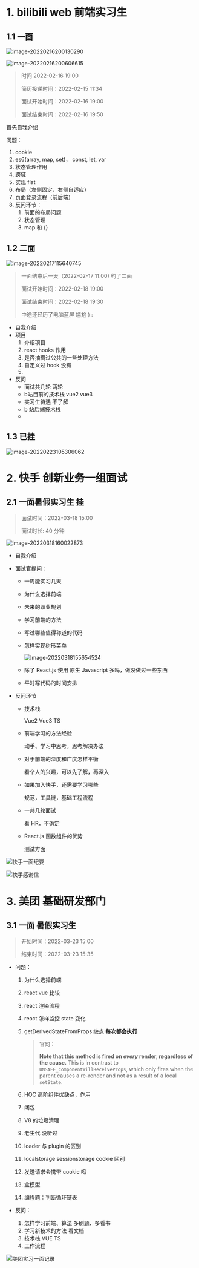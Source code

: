 # 1. bilibili web 前端实习生

## 1.1 一面

![image-20220216200130290](https://s2.loli.net/2022/02/16/9xFeLtk6ERYdOPC.png)

![image-20220216200606615](https://s2.loli.net/2022/02/16/wspPCxVdRhHnXKb.png)

> 时间 2022-02-16 19:00
>
> 简历投递时间：2022-02-15 11:34
>
> 面试开始时间：2022-02-16 19:00
>
> 面试结束时间：2022-02-16 19:50

首先自我介绍

问题：

1. cookie
2. es6(array, map, set)， const, let, var
3. 状态管理作用
4. 跨域
5. 实现 flat
6. 布局（左侧固定，右侧自适应）
7. 页面登录流程（前后端）
8. 反问环节：
   1. 前面的布局问题
   2. 状态管理
   3. map 和  {}
   

## 1.2 二面

![image-20220217115640745](https://s2.loli.net/2022/02/17/RgD9SMmzofdyrGC.png)

>  一面结束后一天（2022-02-17 11:00) 约了二面
>
>  面试开始时间：2022-02-18 19:00
>
>  面试结束时间：2022-02-18 19:30
>
>  中途还经历了电脑蓝屏 尴尬 ) :

- 自我介绍
- 项目
    1. 介绍项目
    2. react hooks 作用
    3. 是否抽离过公共的一些处理方法
    4. 自定义过 hook 没有
    5. 
- 反问
    - 面试共几轮 两轮
    - b站目前的技术栈 vue2 vue3
    - 实习生待遇 不了解
    - b 站后端技术栈
    - 

##  1.3 已挂

![image-20220223105306062](https://s2.loli.net/2022/02/23/pDJHsqVfxlr26I5.png)



# 2. 快手 创新业务一组面试 

## 2.1 一面暑假实习生 挂

> 面试时间：2022-03-18 15:00
>
> 面试时长: 40 分钟

![image-20220318160022873](https://s2.loli.net/2022/03/18/3ZIjmgKOtchdaTz.png)

- 自我介绍

- 面试官提问：

    - 一周能实习几天

    - 为什么选择前端

    - 未来的职业规划

    - 学习前端的方法

    - 写过哪些值得称道的代码

    - 怎样实现树形菜单

        ![image-20220318155654524](https://s2.loli.net/2022/03/18/U5SfDqAXBVF3Lbi.png)

    - 除了 React.js 使用 原生 Javascript 多吗，做没做过一些东西

    - 平时写代码的时间安排

- 反问环节

    - 技术栈

        Vue2 Vue3 TS

    - 前端学习的方法经验

        动手、学习中思考，思考解决办法

    - 对于前端的深度和广度怎样平衡

        看个人的兴趣，可以先了解，再深入

    - 如果加入快手，还需要学习哪些

        规范，工具链，基础工程流程

    - 一共几轮面试

        看 HR，不确定

    - React.js 函数组件的优势

        测试方面

![快手一面纪要](https://s2.loli.net/2022/03/18/Gy4FwdfRtUrTcOo.jpg)

![快手感谢信](https://s2.loli.net/2022/03/23/fsEdnquLXa1w8Sz.png)

# 3. 美团 基础研发部门

## 3.1 一面 暑假实习生

> 开始时间：2022-03-23 15:00
>
> 结束时间：2022-03-23 15:35

- 问题：

    1. 为什么选择前端

    2. react vue 比较

    3. react 渲染流程

    4. react 怎样监控 state 变化

    5. getDerivedStateFromProps 缺点 **每次都会执行**

        > 官网：
        >
        > **Note that this method is fired on *every* render, regardless of the cause.** This is in contrast to `UNSAFE_componentWillReceiveProps`, which only fires when the parent causes a re-render and not as a result of a local `setState`.

    6. HOC 高阶组件优缺点，作用

    7. 闭包 

    8. V8 的垃圾清理

    9. 老生代 没听过

    10. loader 与 plugin 的区别

    11. localstorage sessionstorage cookie 区别

    12. 发送请求会携带 cookie 吗

    13. 盒模型

    14. 编程题：判断循环链表 

- 反问：
    1. 怎样学习前端、算法 多刷题、多看书
    2. 学习新技术的方法 看文档
    3. 技术栈 VUE TS
    4. 工作流程

![美团实习一面记录](https://s2.loli.net/2022/03/23/wUcLAJfR2nd1Sxs.jpg)

